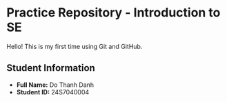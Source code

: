# Practice Repository - Introduction to SE

Hello! This is my first time using Git and GitHub.

## Student Information
- **Full Name:** Do Thanh Danh
- **Student ID:** 24S7040004